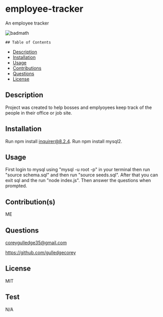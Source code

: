 # employee-tracker
An employee tracker

![badmath](https://img.shields.io/github/languages/top/lernantino/badmath)

    ## Table of Contents
- [Description](#Description)
- [Installation](#Installation)
- [Usage](#Usage)
- [Contributions](#Contributions)
- [Questions](#Questions)
- [License](#License)

## Description
Project was created to help bosses and emplyoyees keep track of the people in their office or job site.

## Installation
Run npm install inquirer@8.2.4. Run npm install mysql2.

## Usage
First login to mysql using "mysql -u root -p" in your terminal then run "source schema.sql" and then run "source seeds.sql". After that you can exit sql and the run "node index.js". Then answer the questions when prompted.

## Contribution(s)
ME

## Questions
coreygulledge35@gmail.com

https://github.com/gulledgecorey

## License
MIT

## Test
N/A

